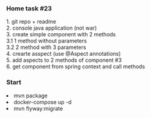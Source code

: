 <h3>Home task #23</h3>
1. git repo + readme<br>
2. console java application (not war)<br>
3. create simple component with 2 methods<br>
   3.1 1 method without parameters<br>
   3.2 2 method with 3 parameters<br>
4. crearte asspect (use @Aspect annotations)<br>
5. add aspects to 2 methods of component #3<br>
6. get component from spring context and call methods<br>

<h3>Start</h3>
<li>mvn package
<li>docker-compose up -d
<li>mvn flyway:migrate
